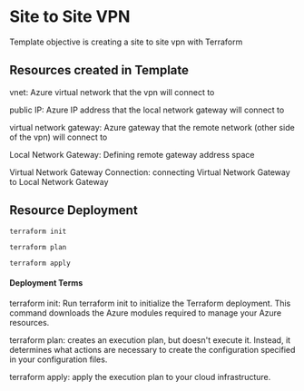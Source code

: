 # Site to Site VPN
Template objective is creating a site to site vpn with Terraform

## Resources created in Template

vnet: Azure virtual network that the vpn will connect to

public IP: Azure IP address that the local network gateway will connect to

virtual network gateway: Azure gateway that the remote network (other side of the vpn) will connect to

Local Network Gateway: Defining remote gateway address space

Virtual Network Gateway Connection: connecting Virtual Network Gateway to Local Network Gateway

## Resource Deployment

```
terraform init
```

```
terraform plan
```

```
terraform apply
```

#### Deployment Terms
terraform init: Run terraform init to initialize the Terraform deployment. This command downloads the Azure modules required to manage your Azure resources.

terraform plan: creates an execution plan, but doesn't execute it. Instead, it determines what actions are necessary to create the configuration specified in your configuration files.

terraform apply: apply the execution plan to your cloud infrastructure.
